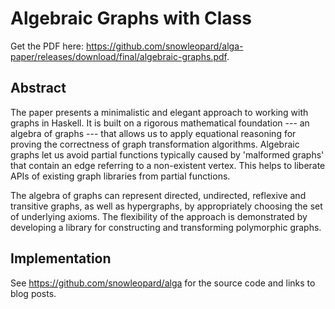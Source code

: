 # Algebraic Graphs with Class

Get the PDF here: https://github.com/snowleopard/alga-paper/releases/download/final/algebraic-graphs.pdf.

## Abstract

The paper presents a minimalistic and elegant approach to working
with graphs in Haskell. It is built on a rigorous
mathematical foundation --- an algebra of graphs --- that allows us to apply
equational reasoning for proving the correctness of graph transformation
algorithms. Algebraic graphs let us avoid partial functions typically
caused by 'malformed graphs' that contain an edge referring to
a non-existent vertex. This helps to liberate APIs of existing graph libraries
from partial functions.

The algebra of graphs can represent directed, undirected, reflexive
and transitive graphs, as well as hypergraphs, by appropriately choosing
the set of underlying axioms. The flexibility of the approach is
demonstrated by developing a library for constructing
and transforming polymorphic graphs.

## Implementation

See https://github.com/snowleopard/alga for the source code and links to blog posts.
